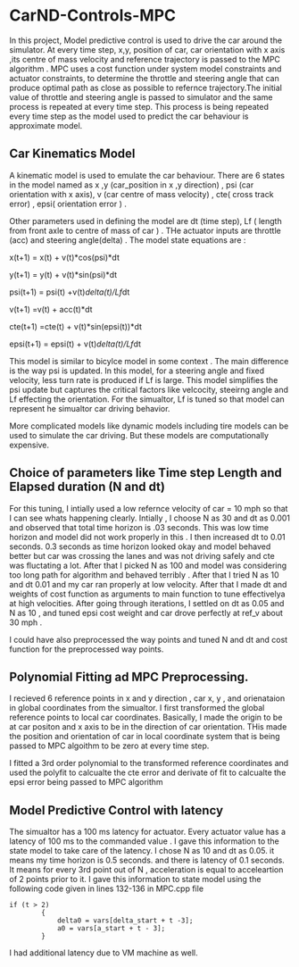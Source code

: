 # CarND-Controls-MPC

In this project, Model predictive control is used to drive the car around the simulator. At every time step, x,y, position of car, car orientation with x axis ,its centre of mass velocity and reference trajectory is passed to the MPC algorithm . MPC uses a cost function under system model constraints and actuator constraints, to determine the throttle and steering angle that can produce optimal path as close as possible to refernce trajectory.The initial value of throttle and steering angle is passed to simulator and the same process is repeated at every time step. This process is being repeated every time step as the model used to predict the car behaviour is approximate model. 


## Car Kinematics Model

A kinematic model is used to emulate the car behaviour. There are 6 states in the model named as x ,y (car_position in x ,y direction) , psi (car orientation with x axis), v (car centre of mass velocity) , cte( cross track error) , epsi( orientation error ) . 

Other parameters used in defining the model are dt (time step), Lf ( length from front axle to centre of mass of car ) . THe actuator inputs are throttle (acc) and steering angle(delta) . The model state equations are  :

x(t+1) = x(t) + v(t)*cos(psi)*dt

y(t+1) = y(t) + v(t)*sin(psi)*dt

psi(t+1) = psi(t) +v(t)*delta(t)/Lf*dt

v(t+1) =v(t) + acc(t)*dt

cte(t+1) =cte(t) + v(t)*sin(epsi(t))*dt

epsi(t+1) = epsi(t) + v(t)*delta(t)/Lf*dt

This model is similar to bicylce model in some context . The main difference is the way psi  is updated. In this model, for a steering angle and fixed velocity, less turn rate is produced if Lf is large. This model simplifies the psi update but captures the critical factors like velcocity, steeirng angle and Lf effecting the orientation. For the simualtor, Lf is tuned so that model can represent he simualtor car driving behavior.

More complicated models like dynamic models including tire models can be used to simulate the car driving. But these models are computationally expensive. 


## Choice of parameters like Time step Length and Elapsed duration (N and dt)

For this tuning, I intially used a low refernce velocity of car = 10 mph so that I can see whats happening clearly.
Intially , I choose N as 30 and dt as 0.001  and observed that total time horizon is .03 seconds. This was low time horizon and model did not work properly in this . I then increased dt to 0.01 seconds. 0.3 seconds as time horizon looked okay and model behaved better but car was crossing the lanes and was not driving safely  and cte was fluctating a lot. After that I picked N as 100 and model was considering too long path for algorithm and behaved terribly . After that I tried N as 10 and dt 0.01 and my car ran properly at low velocity. 
After that I made dt and weights of cost function as arguments to main function to tune effectivelya at high velocities. After going through iterations, I settled on dt as 0.05 and N as 10 , and tuned epsi cost weight and car drove perfectly at ref_v about 30 mph . 

I could have  also preprocessed the way points and tuned N and dt and cost function for the preprocessed way points. 


## Polynomial Fitting ad MPC Preprocessing. 

I recieved 6 reference points in x and y direction , car x, y , and orienataion in global coordinates from the simualtor. I first transformed the global reference points to local car coordinates. Basically, I made the origin to be at car positon and x axis to be in the direction of car orientation. THis made the   position and orientation of car in local coordinate system   that is being passed to MPC algoithm to be zero at every time step.

I fitted a 3rd order polynomial to the  transformed reference coordinates and used the polyfit to calcualte the cte error and derivate of fit to calcualte the epsi error being passed to MPC algorithm


## Model Predictive Control with latency

The simualtor has a 100 ms latency for actuator. Every actuator value has a latency of 100 ms to the commanded value . I gave this information to the state model to take care of the latency. I chose N as 10 and dt as 0.05. it means my time horizon is 0.5 seconds. and there is latency of 0.1 seconds. It means  for every 3rd  point out of N  , acceleration  is equal to acceleartion of 2 points prior to it. I gave this information to state model using the following code given in lines 132-136 in MPC.cpp file

    if (t > 2)
	        {
	        	delta0 = vars[delta_start + t -3];
	        	a0 = vars[a_start + t - 3];
	        }

I had additional latency due to VM machine as well.



